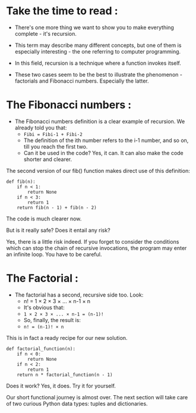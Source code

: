 # Take the time to read : 

* There's one more thing we want to show you to make everything complete - it's recursion.

* This term may describe many different concepts, but one of them is especially interesting - the one referring to computer programming.

* In this field, recursion is a technique where a function invokes itself.

* These two cases seem to be the best to illustrate the phenomenon - factorials and Fibonacci numbers. Especially the latter.

# The Fibonacci numbers : 
* The Fibonacci numbers definition is a clear example of recursion. We already told you that:
  * ```Fibi = Fibi-1 + Fibi-2```
  * The definition of the ith number refers to the i-1 number, and so on, till you reach the first two.
  * Can it be used in the code? Yes, it can. It can also make the code shorter and clearer.

The second version of our fib() function makes direct use of this definition:
```
def fib(n):
    if n < 1:
        return None
    if n < 3:
        return 1
    return fib(n - 1) + fib(n - 2)

```

The code is much clearer now.

But is it really safe? Does it entail any risk?

Yes, there is a little risk indeed. If you forget to consider the conditions which can stop the chain of recursive invocations, the program may enter an infinite loop. You have to be careful.

# The Factorial  : 

* The factorial has a second, recursive side too. Look:
  * n! = 1 × 2 × 3 × ... × n-1 × n
  * It's obvious that:
  * ```1 × 2 × 3 × ... × n-1 = (n-1)!```
  * So, finally, the result is:
  * ```n! = (n-1)! × n```

This is in fact a ready recipe for our new solution.
```
def factorial_function(n):
    if n < 0:
        return None
    if n < 2:
        return 1
    return n * factorial_function(n - 1)

```

Does it work? Yes, it does. Try it for yourself.

Our short functional journey is almost over. The next section will take care of two curious Python data types: tuples and dictionaries.
